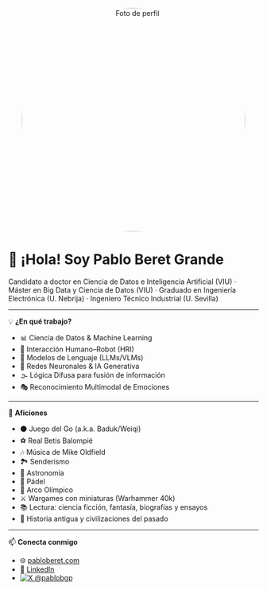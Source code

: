 <p align="center">
  <img src="https://i.imgur.com/8sOIqkK.jpeg" alt="Foto de perfil" width="450" style="border-radius:50%;" />
</p>

# 👋 ¡Hola! Soy **Pablo Beret Grande**

Candidato a doctor en Ciencia de Datos e Inteligencia Artificial (VIU) · Máster en Big Data y Ciencia de Datos (VIU) · Graduado en Ingeniería Electrónica (U. Nebrija) · Ingeniero Técnico Industrial (U. Sevilla)

---

💡 **¿En qué trabajo?**  
- 📊 Ciencia de Datos & Machine Learning  
- 🤖 Interacción Humano–Robot (HRI)  
- 💬 Modelos de Lenguaje (LLMs/VLMs)  
- 🧠 Redes Neuronales & IA Generativa  
- 🌫️ Lógica Difusa para fusión de información  
- 🎭 Reconocimiento Multimodal de Emociones  

---

🎾 **Aficiones**  
- ⚫ Juego del Go (a.k.a. Baduk/Weiqi) 
- ⚽ Real Betis Balompié  
- 🎶 Música de Mike Oldfield  
- 🏞️ Senderismo  
- 🔭 Astronomía  
- 🏓 Pádel
- 🎯 Arco Olímpico
- ⚔️ Wargames con miniaturas (Warhammer 40k) 
- 📚 Lectura: ciencia ficción, fantasía, biografías y ensayos
- 🏺 Historia antigua y civilizaciones del pasado
  
---

  📫 **Conecta conmigo**  
- 🌐 [pabloberet.com](https://pabloberet.com/)  
- 💼 [LinkedIn](https://www.linkedin.com/in/pabloberet/)  
- [![X @pablobgp](https://img.shields.io/badge/X-@pablobgp-%231DA1F2?style=flat&logo=x&logoColor=white)](https://x.com/pablobgp)
